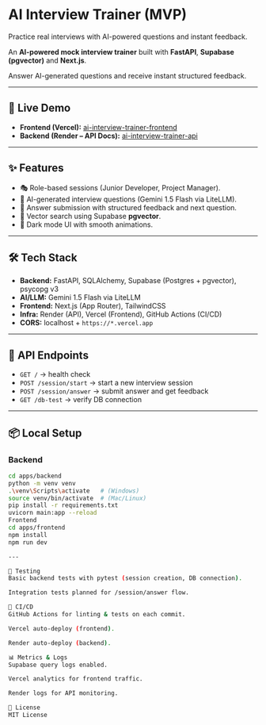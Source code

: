 # AI Interview Trainer (MVP)

Practice real interviews with AI-powered questions and instant feedback.  

An **AI-powered mock interview trainer** built with **FastAPI**, **Supabase (pgvector)** and **Next.js**.  

Answer AI-generated questions and receive instant structured feedback.

---

## 🚀 Live Demo
- **Frontend (Vercel):** [ai-interview-trainer-frontend](https://ai-interview-trainer-frontend-f1gt19unm.vercel.app)  
- **Backend (Render – API Docs):** [ai-interview-trainer-api](https://ai-interview-trainer-api.onrender.com/docs)

---

## ✨ Features
- 🎭 Role-based sessions (Junior Developer, Project Manager).  
- 🤖 AI-generated interview questions (Gemini 1.5 Flash via LiteLLM).  
- 📝 Answer submission with structured feedback and next question.  
- 🔎 Vector search using Supabase **pgvector**.  
- 🌙 Dark mode UI with smooth animations.  

---

## 🛠️ Tech Stack
- **Backend:** FastAPI, SQLAlchemy, Supabase (Postgres + pgvector), psycopg v3  
- **AI/LLM:** Gemini 1.5 Flash via LiteLLM  
- **Frontend:** Next.js (App Router), TailwindCSS  
- **Infra:** Render (API), Vercel (Frontend), GitHub Actions (CI/CD)  
- **CORS:** localhost + `https://*.vercel.app`  

---

## 🔌 API Endpoints
- `GET /` → health check  
- `POST /session/start` → start a new interview session  
- `POST /session/answer` → submit answer and get feedback  
- `GET /db-test` → verify DB connection  

---

## 📦 Local Setup

### Backend
```bash
cd apps/backend
python -m venv venv
.\venv\Scripts\activate   # (Windows)
source venv/bin/activate  # (Mac/Linux)
pip install -r requirements.txt
uvicorn main:app --reload
Frontend
cd apps/frontend
npm install
npm run dev

---

🧪 Testing
Basic backend tests with pytest (session creation, DB connection).

Integration tests planned for /session/answer flow.

🔄 CI/CD
GitHub Actions for linting & tests on each commit.

Vercel auto-deploy (frontend).

Render auto-deploy (backend).

📊 Metrics & Logs
Supabase query logs enabled.

Vercel analytics for frontend traffic.

Render logs for API monitoring.

📜 License
MIT License

